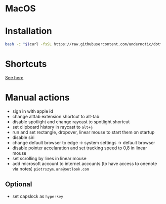 # MacOS

# Installation

```bash
bash -c "$(curl -fsSL https://raw.githubusercontent.com/undernotic/dotfiles/macos/configure.sh)"
```

# Shortcuts

[See here](https://github.com/UnderNotic/dotfiles/blob/macos/SHORTCUTS.md)

# Manual actions

- sign in with apple id
- change alttab extension shortcut to alt-tab
- disable spotlight and change raycast to spotlight shortcut
- set clipboard history in raycast to `alt+§`
- run and set rectangle, dropover, linear mouse to start them on startup
- disable siri
- change default browser to edge -> system settings -> default browser
- disable pointer accelaration and set tracking speed to 0,8 in linear mouse
- set scrolling by lines in linear mouse
- add microsoft account to internet accounts (to have access to onenote via notes) `piotrszym.ura@outlook.com`

## Optional

- set capslock as `hyperkey`
